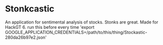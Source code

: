 # Stonkcastic
An application for sentimental analysis of stocks. Stonks are great. Made for HackGT 6.
run this before every time
'export GOOGLE_APPLICATION_CREDENTIALS=/path/to/this/thing/Stockastic-280da26b97e2.json'
